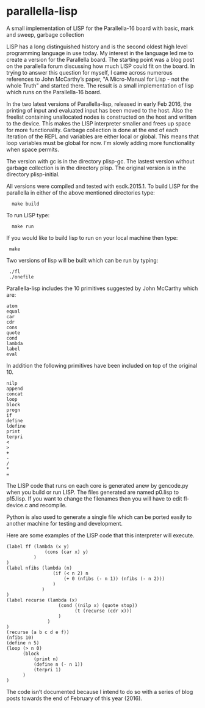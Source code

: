 # parallella-lisp
A small implementation of LISP for the Parallella-16 board with basic, mark and sweep, garbage collection

LISP has a long distinguished history and is the second oldest high level programming language in use today. My interest in the language led me to create a version for the Parallella board. The starting point was a blog post on the parallella forum discussing how much LISP could fit on the board. In trying to answer this question for myself, I came across numerous references to John McCarthy’s paper, "A Micro-Manual for Lisp - not the whole Truth" and started there. The result is a small implementation of lisp which runs on the Parallella-16 board.

In the two latest versions of Parallella-lisp, released in early Feb 2016, the printing of input and evaluated input has been moved to the host. Also the freelist containing unallocated nodes is constructed on the host and written to the device. This makes the LISP interpreter smaller and frees up space for more functionality. Garbage collection is done at the end of each iteration of the REPL and variables are either local or global. This means that loop variables must be global for now. I'm slowly adding more functionality when space permits.

The version with gc is in the directory plisp-gc. The lastest version without garbage collection is in the directory plisp. The original version is in the directory plisp-initial.

All versions were compiled and tested with esdk.2015.1. To build LISP for the parallella in either of the above mentioned directories type:

      make build

To run LISP type:

      make run

If you would like to build lisp to run on your local machine then type:

     make

Two versions of lisp will be built which can be run by typing:

     ./fl
     ./onefile

Parallella-lisp includes the 10 primitives suggested by John McCarthy which are:

    atom
    equal
    car
    cdr
    cons
    quote
    cond
    lambda
    label
    eval

In addition the following primitives have been included on top of the original 10.

    nilp
    append
    concat
    loop
    block
    progn
    if
    define
    ldefine
    print
    terpri
    <
    >
    +
    -
    /
    *
    =

The LISP code that runs on each core is generated anew by gencode.py when you build or run LISP. The files generated are named p0.lisp to p15.lisp. If you want to change the filenames then you will have to edit fl-device.c and recompile.

Python is also used to generate a single file which can be ported easily to another machine for testing and development.

Here are some examples of the LISP code that this interpreter will execute.

    (label ff (lambda (x y)
                  (cons (car x) y)
              )
    )
    (label nfibs (lambda (n)
                     (if (< n 2) n
                         (+ 0 (nfibs (- n 1)) (nfibs (- n 2)))
                     )
                 )
    )
    (label recurse (lambda (x)
                       (cond ((nilp x) (quote stop))
                             (t (recurse (cdr x)))
                       )
                   )
    )
    (recurse (a b c d e f))
    (nfibs 10)
    (define n 5)
    (loop (> n 0)
          (block
              (print n)
              (define n (- n 1))
              (terpri 1)
          )
    )

The code isn’t documented because I intend to do so with a series of blog posts towards the end of February of this year (2016).

